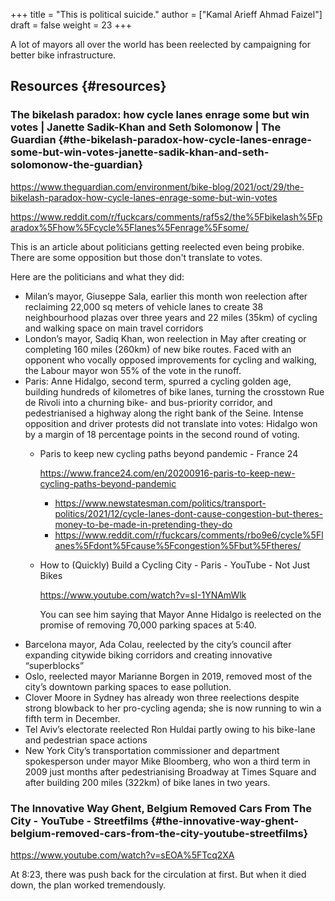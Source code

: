 +++
title = "This is political suicide."
author = ["Kamal Arieff Ahmad Faizel"]
draft = false
weight = 23
+++

A lot of mayors all over the world has been reelected by campaigning for better bike infrastructure.


## Resources {#resources}


### The bikelash paradox: how cycle lanes enrage some but win votes | Janette Sadik-Khan and Seth Solomonow | The Guardian {#the-bikelash-paradox-how-cycle-lanes-enrage-some-but-win-votes-janette-sadik-khan-and-seth-solomonow-the-guardian}

<https://www.theguardian.com/environment/bike-blog/2021/oct/29/the-bikelash-paradox-how-cycle-lanes-enrage-some-but-win-votes>

<https://www.reddit.com/r/fuckcars/comments/raf5s2/the%5Fbikelash%5Fparadox%5Fhow%5Fcycle%5Flanes%5Fenrage%5Fsome/>

This is an article about politicians getting reelected even being probike. There are some opposition but those don't translate to votes.

Here are the politicians and what they did:

-   Milan’s mayor, Giuseppe Sala, earlier this month won reelection after reclaiming 22,000 sq meters of vehicle lanes to create 38 neighbourhood plazas over three years and 22 miles (35km) of cycling and walking space on main travel corridors
-   London’s mayor, Sadiq Khan, won reelection in May after creating or completing 160 miles (260km) of new bike routes. Faced with an opponent who vocally opposed improvements for cycling and walking, the Labour mayor won 55% of the vote in the runoff.
-   Paris: Anne Hidalgo, second term, spurred a cycling golden age, building hundreds of kilometres of bike lanes, turning the crosstown Rue de Rivoli into a churning bike- and bus-priority corridor, and pedestrianised a highway along the right bank of the Seine. Intense opposition and driver protests did not translate into votes: Hidalgo won by a margin of 18 percentage points in the second round of voting.
    -   Paris to keep new cycling paths beyond pandemic - France 24

        <https://www.france24.com/en/20200916-paris-to-keep-new-cycling-paths-beyond-pandemic>

        -   <https://www.newstatesman.com/politics/transport-politics/2021/12/cycle-lanes-dont-cause-congestion-but-theres-money-to-be-made-in-pretending-they-do>
        -   <https://www.reddit.com/r/fuckcars/comments/rbo9e6/cycle%5Flanes%5Fdont%5Fcause%5Fcongestion%5Fbut%5Ftheres/>
    -   How to (Quickly) Build a Cycling City - Paris - YouTube - Not Just Bikes

        <https://www.youtube.com/watch?v=sI-1YNAmWlk>

        You can see him saying that Mayor Anne Hidalgo is reelected on the promise of removing 70,000 parking spaces at 5:40.
-   Barcelona mayor, Ada Colau, reelected by the city’s council after expanding citywide biking corridors and creating innovative “superblocks”
-   Oslo, reelected mayor Marianne Borgen in 2019, removed most of the city’s downtown parking spaces to ease pollution.
-   Clover Moore in Sydney has already won three reelections despite strong blowback to her pro-cycling agenda; she is now running to win a fifth term in December.
-   Tel Aviv’s electorate reelected Ron Huldai partly owing to his bike-lane and pedestrian space actions
-   New York City’s transportation commissioner and department spokesperson under mayor Mike Bloomberg, who won a third term in 2009 just months after pedestrianising Broadway at Times Square and after building 200 miles (322km) of bike lanes in two years.


### The Innovative Way Ghent, Belgium Removed Cars From The City - YouTube - Streetfilms {#the-innovative-way-ghent-belgium-removed-cars-from-the-city-youtube-streetfilms}

<https://www.youtube.com/watch?v=sEOA%5FTcq2XA>

At 8:23, there was push back for the circulation at first. But when it died down, the plan worked tremendously.
